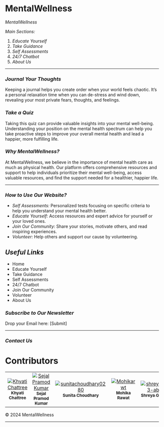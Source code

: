 # MentalWellness
*MentalWellness*

*Main Sections:*

1. *Educate Yourself*
2. *Take Guidance*
3. *Self Assessments*
4. *24/7 Chatbot*
5. *About Us*


---

### *Journal Your Thoughts*
Keeping a journal helps you create order when your world feels chaotic. It’s a personal relaxation time when you can de-stress and wind down, revealing your most private fears, thoughts, and feelings.

### *Take a Quiz*
Taking this quiz can provide valuable insights into your mental well-being. Understanding your position on the mental health spectrum can help you take proactive steps to improve your overall mental health and lead a happier, more fulfilling life.



### *Why MentalWellness?*
At MentalWellness, we believe in the importance of mental health care as much as physical health. Our platform offers comprehensive resources and support to help individuals prioritize their mental well-being, access valuable resources, and find the support needed for a healthier, happier life.

---

### *How to Use Our Website?*
- *Self Assessments:* Personalized tests focusing on specific criteria to help you understand your mental health better.
- *Educate Yourself:* Access resources and expert advice for yourself or your loved ones.
- *Join Our Community:* Share your stories, motivate others, and read inspiring experiences.
- *Volunteer:* Help others and support our cause by volunteering.

## *Useful Links*
- Home
- Educate Yourself
- Take Guidance
- Self Assessments
- 24/7 Chatbot
- Join Our Community
- Volunteer
- About Us



### *Subscribe to Our Newsletter*
Drop your Email here: [Submit]

---

### *Contact Us*

<h1> Contributors </h1>

<table>  
    <td align="center">
        <a href="https://github.com/Khyati13C">
            <img src="https://github.com/github.png?size=150"  alt="Khyati Chattree"/>
            <br />
            <sub><b>Khyati Chattree</b></sub>
        </a>
    </td>
     <td align="center">
        <a href="https://github.com/SejalPramodKumar">
            <img src="https://github.com/github.png?size=150"  alt="Sejal Pramod Kumar"/>
            <br />
            <sub><b>Sejal Pramod Kumar</b></sub>
        </a>
    </td>
     <td align="center">
        <a href="https://github.com/sunitachoudhary0280">
            <img src="https://github.com/sunitachoudhary0280.png?size=150"  alt="sunitachoudhary0280"/>
            <br />
            <sub><b>Sunita Choudhary</b></sub>
        </a>
    </td>
      <td align="center">
        <a href="https://github.com/Mohikarwt">
            <img src="https://github.com/github.png?size=150"  alt="Mohikarwt"/>
            <br />
            <sub><b>Mohika Rawat</b></sub>
        </a>
    </td>
     <td align="center">
        <a href="https://github.com/shreya123-abc">
            <img src="https://github.com/github.png?size=150"  alt="shreya123-abc"/>
            <br />
            <sub><b>Shreya Gupta</b></sub>
        </a>
    </td>
<!--     <td align="center">
        <a href="https://github.com/YogitaBhagatni">
            <img src="https://github.com/github.png?size=150"  alt="YogitaBhagatni"/>
            <br />
            <sub><b>Shreya</b></sub>
        </a>
    </td> -->
    

<table>


© 2024 MentalWellness

---









